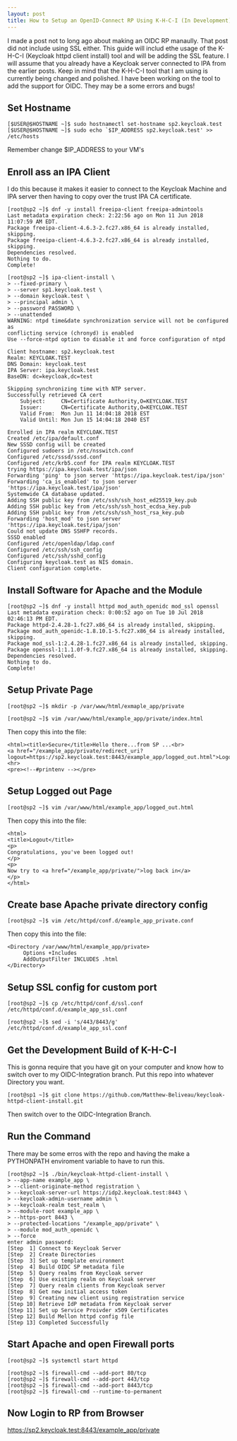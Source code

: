 ```yaml
---
layout: post
title: How to Setup an OpenID-Connect RP Using K-H-C-I (In Development)
---
```


I made a post not to long ago about making an OIDC RP manaully. That post did not include using SSL either. This guide will includ ethe usage of the K-H-C-I (Keycloak httpd client install) tool and will be adding the SSL feature. I will assume that you already have a Keycloak server connected to IPA from the earlier posts. Keep in mind that the K-H-C-I tool that I am using is currently being changed and polished. I have been working on the tool to add the support for OIDC. They may be a some errors and bugs!

## Set Hostname

```shell
[$USER@$HOSTNAME ~]$ sudo hostnamectl set-hostname sp2.keycloak.test
[$USER@$HOSTNAME ~]$ sudo echo `$IP_ADDRESS sp2.keycloak.test' >> /etc/hosts
```

Remember change $IP_ADDRESS to your VM's

## Enroll ass an IPA Client

I do this because it makes it easier to connect to the Keycloak Machine and IPA server then having to copy over the trust IPA CA certificate.

```shell
[root@sp2 ~]$ dnf -y install freeipa-client freeipa-admintools
Last metadata expiration check: 2:22:56 ago on Mon 11 Jun 2018 11:07:59 AM EDT.
Package freeipa-client-4.6.3-2.fc27.x86_64 is already installed, skipping.
Package freeipa-client-4.6.3-2.fc27.x86_64 is already installed, skipping.
Dependencies resolved.
Nothing to do.
Complete!
```

```shell
[root@sp2 ~]$ ipa-client-install \
> --fixed-primary \
> --server sp1.keycloak.test \
> --domain keycloak.test \
> --principal admin \
> --password PASSWORD \
> --unattended
WARNING: ntpd time&date synchronization service will not be configured as
conflicting service (chronyd) is enabled
Use --force-ntpd option to disable it and force configuration of ntpd

Client hostname: sp2.keycloak.test
Realm: KEYCLOAK.TEST
DNS Domain: keycloak.test
IPA Server: ipa.keycloak.test
BaseDN: dc=keycloak,dc=test

Skipping synchronizing time with NTP server.
Successfully retrieved CA cert
    Subject:     CN=Certificate Authority,O=KEYCLOAK.TEST
    Issuer:      CN=Certificate Authority,O=KEYCLOAK.TEST
    Valid From:  Mon Jun 11 14:04:18 2018 EST
    Valid Until: Mon Jun 15 14:04:18 2040 EST

Enrolled in IPA realm KEYCLOAK.TEST
Created /etc/ipa/default.conf
New SSSD config will be created
Configured sudoers in /etc/nsswitch.conf
Configured /etc/sssd/sssd.conf
Configured /etc/krb5.conf for IPA realm KEYCLOAK.TEST
trying https://ipa.keycloak.test/ipa/json
Forwarding 'ping' to json server 'https://ipa.keycloak.test/ipa/json'
Forwarding 'ca_is_enabled' to json server 'https://ipa.keycloak.test/ipa/json'
Systemwide CA database updated.
Adding SSH public key from /etc/ssh/ssh_host_ed25519_key.pub
Adding SSH public key from /etc/ssh/ssh_host_ecdsa_key.pub
Adding SSH public key from /etc/ssh/ssh_host_rsa_key.pub
Forwarding 'host_mod' to json server 'https://ipa.keycloak.test/ipa/json'
Could not update DNS SSHFP records.
SSSD enabled
Configured /etc/openldap/ldap.conf
Configured /etc/ssh/ssh_config
Configured /etc/ssh/sshd_config
Configuring keycloak.test as NIS domain.
Client configuration complete.
```

## Install Software for Apache and the Module

```shell
[root@sp2 ~]$ dnf -y install httpd mod_auth_openidc mod_ssl openssl
Last metadata expiration check: 0:00:52 ago on Tue 10 Jul 2018 02:46:13 PM EDT.
Package httpd-2.4.28-1.fc27.x86_64 is already installed, skipping.
Package mod_auth_openidc-1.8.10.1-5.fc27.x86_64 is already installed, skipping.
Package mod_ssl-1:2.4.28-1.fc27.x86_64 is already installed, skipping.
Package openssl-1:1.1.0f-9.fc27.x86_64 is already installed, skipping.
Dependencies resolved.
Nothing to do.
Complete!
```

## Setup Private Page
```shell
[root@sp2 ~]$ mkdir -p /var/www/html/exmaple_app/private

[root@sp2 ~]$ vim /var/www/html/example_app/private/index.html
```

Then copy this into the file:

```
<html><title>Secure</title>Hello there...from SP ...<br>
<a href="/example_app/private/redirect_uri?logout=https://sp2.keycloak.test:8443/example_app/logged_out.html">Logout</a>
<hr>
<pre><!--#printenv --></pre>
```

## Setup Logged out Page

```shell
[root@sp2 ~]$ vim /var/www/html/example_app/logged_out.html
```

Then copy this into the file:

```
<html>
<title>Logout</title>
<p>
Congratulations, you've been logged out!
</p>
<p>
Now try to <a href="/example_app/private/">log back in</a>
</p>
</html>
```

## Create base Apache private directory config

```shell
[root@sp2 ~]$ vim /etc/httpd/conf.d/eample_app_private.conf
```

Then copy this into the file:

```
<Directory /var/www/html/example_app/private>
     Options +Includes
     AddOutputFilter INCLUDES .html
</Directory>
```

## Setup SSL config for custom port

```shell
[root@sp2 ~]$ cp /etc/httpd/conf.d/ssl.conf /etc/httpd/conf.d/example_app_ssl.conf

[root@sp2 ~]$ sed -i 's/443/8443/g' /etc/httpd/conf.d/example_app_ssl.conf
```

## Get the Development Build of K-H-C-I

This is gonna require that you have git on your computer and know how to switch over to my OIDC-Integration branch. Put this repo into whatever Directory you want.

```shell
[root@sp1 ~]$ git clone https://github.com/Matthew-Beliveau/keycloak-httpd-client-install.git
```

Then switch over to the OIDC-Integration Branch. 

## Run the Command 

There may be some erros with the repo and having the make a PYTHONPATH enviroment variable to have to run this. 

```shell
[root@sp2 ~]$ ./bin/keycloak-httpd-client-install \
> --app-name example_app \
> --client-originate-method registration \
> --keycloak-server-url https://idp2.keycloak.test:8443 \
> --keycloak-admin-username admin \
> --keycloak-realm test_realm \
> --module-root example_app \
> --https-port 8443 \
> --protected-locations "/example_app/private" \
> --module mod_auth_openidc \ 
> --force
enter admin password: 
[Step  1] Connect to Keycloak Server
[Step  2] Create Directories
[Step  3] Set up template environment
[Step  4] Build OIDC SP metadata file
[Step  5] Query realms from Keycloak server
[Step  6] Use existing realm on Keycloak server
[Step  7] Query realm clients from Keycloak server
[Step  8] Get new initial access token
[Step  9] Creating new client using registration service
[Step 10] Retrieve IdP metadata from Keycloak server
[Step 11] Set up Service Proivder x509 Certificates
[Step 12] Build Mellon httpd config file
[Step 13] Completed Successfully
```
## Start Apache and open Firewall ports

```shell
[root@sp2 ~]$ systemctl start httpd

[root@sp2 ~]$ firewall-cmd --add-port 80/tcp
[root@sp2 ~]$ firewall-cmd --add-port 443/tcp
[root@sp2 ~]$ firewall-cmd --add-port 8443/tcp
[root@sp2 ~]$ firewall-cmd --runtime-to-permanent
```

## Now Login to RP from Browser

https://sp2.keycloak.test:8443/example_app/private
